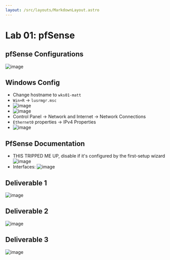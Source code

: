 ```yaml
---
layout: /src/layouts/MarkdownLayout.astro
---
```

# Lab 01: pfSense

## pfSense Configurations
![image](https://github.com/SomethingGeneric/website/assets/12242178/b8f80810-449d-4d21-abb3-c5c920d31a29)

## Windows Config
* Change hostname to `wks01-matt`
* `Win+R` -> `lusrmgr.msc`
* ![image](https://github.com/SomethingGeneric/website/assets/12242178/bc37a879-31bf-472b-b7c4-f19c5621e5f3)
* ![image](https://github.com/SomethingGeneric/website/assets/12242178/2224712a-3ea0-443a-bec2-95c0f27b34e9)
* Control Panel -> Network and Internet -> Network Connections
* `Ethernet0` properties -> IPv4 Properties
* ![image](https://github.com/SomethingGeneric/website/assets/12242178/bd17efb2-b8e3-4bcc-83c3-325e1fcd724b)


## PfSense Documentation
* THIS TRIPPED ME UP, disable if it's configured by the first-setup wizard
    ![image](https://github.com/SomethingGeneric/website/assets/12242178/1125d355-6155-4782-9ed3-f6fc9813bfc9)
* Interfaces:
    ![image](https://github.com/SomethingGeneric/website/assets/12242178/46f643f5-3ab1-44c4-a273-6f0f439c7a43)



## Deliverable 1
![image](https://github.com/SomethingGeneric/website/assets/12242178/1a671f3a-fcbe-4d79-a4f1-1ac3383f079f)

## Deliverable 2
![image](https://github.com/SomethingGeneric/website/assets/12242178/17bbc472-c226-41fe-959a-6cd920278b11)

## Deliverable 3
![image](https://github.com/SomethingGeneric/website/assets/12242178/648d2cc5-315c-4351-b702-66e1823be142)
